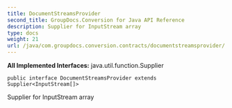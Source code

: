 ```yaml
---
title: DocumentStreamsProvider
second_title: GroupDocs.Conversion for Java API Reference
description: Supplier for InputStream array
type: docs
weight: 21
url: /java/com.groupdocs.conversion.contracts/documentstreamsprovider/
---
```

**All Implemented Interfaces:**
java.util.function.Supplier
```
public interface DocumentStreamsProvider extends Supplier<InputStream[]>
```

Supplier for InputStream array

